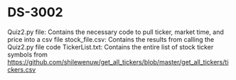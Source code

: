 # DS-3002

Quiz2.py file: Contains the necessary code to pull ticker, market time, and price into a csv file 
stock_file.csv: Contains the results from calling the Quiz2.py file code
TickerList.txt: Contains the entire list of stock ticker symbols from https://github.com/shilewenuw/get_all_tickers/blob/master/get_all_tickers/tickers.csv
